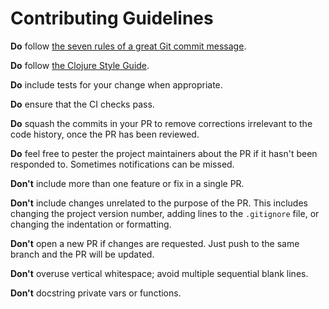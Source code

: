 # Contributing Guidelines

**Do** follow [the seven rules of a great Git commit message][1].

**Do** follow [the Clojure Style Guide][2].

**Do** include tests for your change when appropriate.

**Do** ensure that the CI checks pass.

**Do** squash the commits in your PR to remove corrections
irrelevant to the code history, once the PR has been reviewed.

**Do** feel free to pester the project maintainers about the PR if it
hasn't been responded to. Sometimes notifications can be missed.

**Don't** include more than one feature or fix in a single PR.

**Don't** include changes unrelated to the purpose of the PR. This
includes changing the project version number, adding lines to the
`.gitignore` file, or changing the indentation or formatting.

**Don't** open a new PR if changes are requested. Just push to the
same branch and the PR will be updated.

**Don't** overuse vertical whitespace; avoid multiple sequential blank
lines.

**Don't** docstring private vars or functions.

[1]: https://chris.beams.io/posts/git-commit/#seven-rules
[2]: https://github.com/bbatsov/clojure-style-guide
